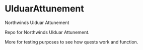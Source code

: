 # UlduarAttunement
Northwinds Ulduar Attunement

Repo for Northwinds Ulduar Attunement.

More for testing purposes to see how quests work and function. 


